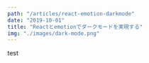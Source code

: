 ```yaml
---
path: "/articles/react-emotion-darkmode"
date: "2019-10-01"
title: "Reactとemotionでダークモードを実現する"
img: "./images/dark-mode.png"
---
```


test
